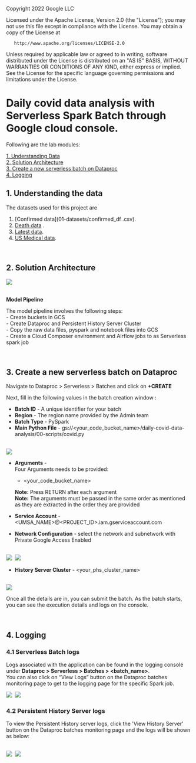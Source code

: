 <!---->
  Copyright 2022 Google LLC
 
  Licensed under the Apache License, Version 2.0 (the "License");
  you may not use this file except in compliance with the License.
  You may obtain a copy of the License at
 
       http://www.apache.org/licenses/LICENSE-2.0
 
  Unless required by applicable law or agreed to in writing, software
  distributed under the License is distributed on an "AS IS" BASIS,
  WITHOUT WARRANTIES OR CONDITIONS OF ANY KIND, either express or implied.
  See the License for the specific language governing permissions and
  limitations under the License.
 <!---->

# Daily covid data analysis with Serverless Spark Batch through Google cloud console.

Following are the lab modules:

[1. Understanding Data](05b-daily-covid-data-analysis-console-execution.md#1-understanding-the-data)<br>
[2. Solution Architecture](05b-daily-covid-data-analysis-console-execution.md#2-solution-architecture)<br>
[3. Create a new serverless batch on Dataproc](05b-daily-covid-data-analysis-console-execution.md#3-create-a-new-serverless-batch-on-dataproc)<br>
[4. Logging](05b-daily-covid-data-analysis-console-execution.md#4-logging)<br>

## 1. Understanding the data 

The datasets used for this project are 


1. [Confirmed data](01-datasets/confirmed_df .csv). <br>
2. [Death data](01-datasets/death_df.csv) . <br>
3. [Latest data](01-datasets/latest_data.csv). <br>
4. [US Medical data](01-datasets/us_medical_data.csv). <br>


<br>

## 2. Solution Architecture

<kbd>
<img src=../images/Flow_of_Resources.jpeg />
</kbd>

<br>
<br>

**Model Pipeline**

The model pipeline involves the following steps: <br>
	- Create buckets in GCS <br>
	- Create Dataproc and Persistent History Server Cluster <br>
	- Copy the raw data files, pyspark and notebook files into GCS <br>
	- Create a Cloud Composer environment and Airflow jobs to as Serverless spark job <br>

<br>

## 3. Create a new serverless batch on Dataproc


Navigate to Dataproc > Serverless > Batches and click on **+CREATE**

Next, fill in the following values in the batch creation window :

- **Batch ID**   - A unique identifier for your batch
- **Region**     - The region name provided by the Admin team
- **Batch Type**    - PySpark
- **Main Python File** - gs://<your_code_bucket_name>/daily-covid-data-analysis/00-scripts/covid.py

<br>

<kbd>
<img src=../images/batches_4.JPG />
</kbd>

<br>

- **Arguments** - <br>
  Four Arguments needs to be provided: <br>
  
    * <your_code_bucket_name>

  **Note:** Press RETURN after each argument <br>
  **Note:** The arguments must be passed in the same order as mentioned as they are extracted in the order they are provided

- **Service Account** - <UMSA_NAME>@<PROJECT_ID>.iam.gserviceaccount.com
- **Network Configuration** - select the network and subnetwork with Private Google Access Enabled

<br>

<kbd>
<img src=../images/batches_4_2_1.JPG />
<img src=../images/batch_4_2.png />
</kbd>

<br>

- **History Server Cluster** - <your_phs_cluster_name>

<br>

<kbd>
<img src=../images/batch_4_3.png />
</kbd>

<br>

Once all the details are in, you can submit the batch. As the batch starts, you can see the execution details and logs on the console.

<br>

## 4. Logging

### 4.1 Serverless Batch logs

Logs associated with the application can be found in the logging console under
**Dataproc > Serverless > Batches > <batch_name>**.
<br> You can also click on “View Logs” button on the Dataproc batches monitoring page to get to the logging page for the specific Spark job.

<kbd>
<img src=../images/image10.png />
</kbd>

<kbd>
<img src=../images/image11.png />
</kbd>

<br>

### 4.2 Persistent History Server logs

To view the Persistent History server logs, click the 'View History Server' button on the Dataproc batches monitoring page and the logs will be shown as below:

<br>

<kbd>
<img src=../images/image12.png />
</kbd>

<kbd>
<img src=../images/image13.png />
</kbd>

<br>
